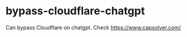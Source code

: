 # bypass-cloudflare-chatgpt
Can bypass Cloudflare on chatgpt. Check https://www.capsolver.com/ 
             